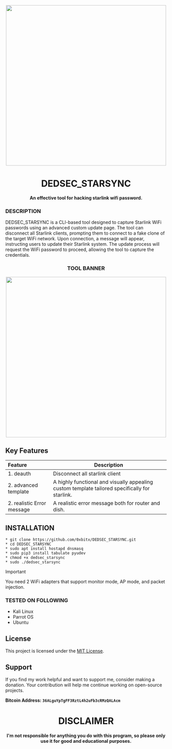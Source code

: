 
<p align="center">
<img src="https://external-content.duckduckgo.com/iu/?u=https%3A%2F%2Fwww.spacelink-installations.co.uk%2Fwp-content%2Fuploads%2F2024%2F04%2FStarlink_Standard_Hero_500x500.png&f=1&nofb=1&ipt=cabb7a536493f48bfd5edc4250bb4da5ce0f059fdcc07f8f4bdfe236d174e0a9", width="500", height="500">
</p>

<h1 align="center"> DEDSEC_STARSYNC</h1>

<p align="center">
  <b>An effective tool for hacking starlink wifi password.</b>
</p>

### DESCRIPTION
DEDSEC_STARSYNC is a CLI-based tool designed to capture Starlink WiFi passwords using an advanced custom update page. The tool can disconnect all Starlink clients, prompting them to connect to a fake clone of the target WiFi network. Upon connection, a message will appear, instructing users to update their Starlink system. The update process will request the WiFi password to proceed, allowing the tool to capture the credentials.


<h3 align="center"> TOOL BANNER </h3>
<p align="center">
<img src="https://github.com/user-attachments/assets/3da1414b-17bc-4571-a3ca-15d383772b8b", width="500", height="500">
</p>

## Key Features

| Feature | Description                |
| :-------- | ------------------------- |
| 1. deauth | Disconnect all starlink client |
| 2. advanced template | A highly functional and visually appealing custom template tailored specifically for starlink. |
| 2. realistic Error message | A realistic error message both for router and dish. |

## INSTALLATION 
    * git clone https://github.com/0xbitx/DEDSEC_STARSYNC.git
    * cd DEDSEC_STARSYNC
    * sudo apt install hostapd dnsmasq
    * sudo pip3 install tabulate pyudev
    * chmod +x dedsec_starsync
    * sudo ./dedsec_starsync
  
> [!IMPORTANT]  
> You need 2 WiFi adapters that support monitor mode, AP mode, and packet injection.

### TESTED ON FOLLOWING
* Kali Linux 
* Parrot OS 
* Ubuntu

## License
This project is licensed under the [MIT License](LICENSE).

## Support

If you find my work helpful and want to support me, consider making a donation. Your contribution will help me continue working on open-source projects.

**Bitcoin Address: `36ALguYpTgFF3RztL4h2uFb3cRMzQALAcm`**

<h1 align="center"> DISCLAIMER </h1>

<h4 align="center">I'm not responsible for anything you do with this program, so please only use it for good and educational purposes. </h4>
